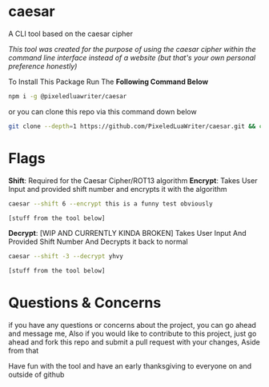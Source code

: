 # caesar
A CLI tool based on the caesar cipher


*This tool was created for the purpose of using the caesar cipher within
the command line interface instead of a website (but that's your own personal preference honestly)*

To Install This Package Run The **Following Command Below**
```sh
npm i -g @pixeledluawriter/caesar
```

or you can clone this repo via this command down below

```sh
git clone --depth=1 https://github.com/PixeledLuaWriter/caesar.git && cd caesar
```

# Flags

**Shift**: Required for the Caesar Cipher/ROT13 algorithm
**Encrypt**: Takes User Input and provided shift number and encrypts it with the algorithm

```sh
caesar --shift 6 --encrypt this is a funny test obviously

[stuff from the tool below]
```

**Decrypt**: [WIP AND CURRENTLY KINDA BROKEN] Takes User Input And Provided Shift Number And Decrypts it back to normal

```sh
caesar --shift -3 --decrypt yhvy

[stuff from the tool below]
```

# Questions & Concerns

if you have any questions or concerns about the project, you can go ahead and message me,
Also if you would like to contribute to this project, just go ahead and fork this repo and submit a pull request
with your changes, Aside from that

Have fun with the tool and have an early thanksgiving to everyone on and outside of github
